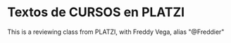 # Textos de CURSOS en PLATZI
This is a reviewing class from PLATZI, with Freddy Vega, alias "@Freddier"
